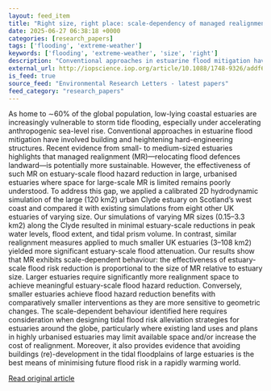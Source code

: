```yaml
---
layout: feed_item
title: "Right size, right place: scale-dependency of managed realignment to mitigate flood hazards in urban estuaries"
date: 2025-06-27 06:38:18 +0000
categories: [research_papers]
tags: ['flooding', 'extreme-weather']
keywords: ['flooding', 'extreme-weather', 'size', 'right']
description: "Conventional approaches in estuarine flood mitigation have involved building and heightening hard-engineering structures"
external_url: http://iopscience.iop.org/article/10.1088/1748-9326/addf61
is_feed: true
source_feed: "Environmental Research Letters - latest papers"
feed_category: "research_papers"
---
```


As home to ∼60% of the global population, low-lying coastal estuaries are increasingly vulnerable to storm tide flooding, especially under accelerating anthropogenic sea-level rise. Conventional approaches in estuarine flood mitigation have involved building and heightening hard-engineering structures. Recent evidence from small- to medium-sized estuaries highlights that managed realignment (MR)—relocating flood defences landward—is potentially more sustainable. However, the effectiveness of such MR on estuary-scale flood hazard reduction in large, urbanised estuaries where space for large-scale MR is limited remains poorly understood. To address this gap, we applied a calibrated 2D hydrodynamic simulation of the large (120 km2) urban Clyde estuary on Scotland’s west coast and compared it with existing simulations from eight other UK estuaries of varying size. Our simulations of varying MR sizes (0.15–3.3 km2) along the Clyde resulted in minimal estuary-scale reductions in peak water levels, flood extent, and tidal prism volume. In contrast, similar realignment measures applied to much smaller UK estuaries (3–108 km2) yielded more significant estuary-scale flood attenuation. Our results show that MR exhibits scale-dependent behaviour: the effectiveness of estuary-scale flood risk reduction is proportional to the size of MR relative to estuary size. Larger estuaries require significantly more realignment space to achieve meaningful estuary-scale flood hazard reduction. Conversely, smaller estuaries achieve flood hazard reduction benefits with comparatively smaller interventions as they are more sensitive to geometric changes. The scale-dependent behaviour identified here requires consideration when designing tidal flood risk alleviation strategies for estuaries around the globe, particularly where existing land uses and plans in highly urbanised estuaries may limit available space and/or increase the cost of realignment. Moreover, it also provides evidence that avoiding buildings (re)-development in the tidal floodplains of large estuaries is the best means of minimising future flood risk in a rapidly warming world.

[Read original article](http://iopscience.iop.org/article/10.1088/1748-9326/addf61)
